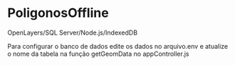 # PoligonosOffline
OpenLayers/SQL Server/Node.js/IndexedDB

Para configurar o banco de dados edite os dados no arquivo.env e atualize o nome da tabela na função getGeomData no appController.js
